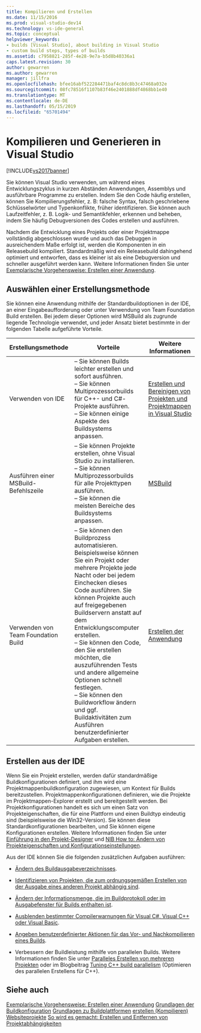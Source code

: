 ```yaml
---
title: Kompilieren und Erstellen
ms.date: 11/15/2016
ms.prod: visual-studio-dev14
ms.technology: vs-ide-general
ms.topic: conceptual
helpviewer_keywords:
- builds [Visual Studio], about building in Visual Studio
- custom build steps, types of builds
ms.assetid: c7958821-285f-4e28-9e7a-b5d8b40336a1
caps.latest.revision: 30
author: gewarren
ms.author: gewarren
manager: jillfra
ms.openlocfilehash: bfee16abf522284471baf4c8dc8b3c47468a032e
ms.sourcegitcommit: 08fc78516f1107b83f46e2401888df4868bb1e40
ms.translationtype: MT
ms.contentlocale: de-DE
ms.lasthandoff: 05/15/2019
ms.locfileid: "65701494"
---
```

# <a name="compiling-and-building-in-visual-studio"></a>Kompilieren und Generieren in Visual Studio
[!INCLUDE[vs2017banner](../includes/vs2017banner.md)]

Sie können Visual Studio verwenden, um während eines Entwicklungszyklus in kurzen Abständen Anwendungen, Assemblys und ausführbare Programme zu erstellen. Indem Sie den Code häufig erstellen, können Sie Kompilierungsfehler, z. B: falsche Syntax, falsch geschriebene Schlüsselwörter und Typenkonflikte, früher identifizieren. Sie können auch Laufzeitfehler, z. B. Logik- und Semantikfehler, erkennen und beheben, indem Sie häufig Debugversionen des Codes erstellen und ausführen.

 Nachdem die Entwicklung eines Projekts oder einer Projektmappe vollständig abgeschlossen wurde und auch das Debuggen in ausreichendem Maße erfolgt ist, werden die Komponenten in ein Releasebuild kompiliert. Standardmäßig wird ein Releasebuild dahingehend optimiert und entworfen, dass es kleiner ist als eine Debugversion und schneller ausgeführt werden kann. Weitere Informationen finden Sie unter [Exemplarische Vorgehensweise: Erstellen einer Anwendung](../ide/walkthrough-building-an-application.md).

## <a name="choosing-a-build-method"></a>Auswählen einer Erstellungsmethode
 Sie können eine Anwendung mithilfe der Standardbuildoptionen in der IDE, an einer Eingabeaufforderung oder unter Verwendung von Team Foundation Build erstellen. Bei jedem dieser Optionen wird MSBuild als zugrunde liegende Technologie verwendet, und jeder Ansatz bietet bestimmte in der folgenden Tabelle aufgeführte Vorteile.

|Erstellungsmethode|Vorteile|Weitere Informationen|
|------------------|--------------|--------------------------|
|Verwenden von IDE|– Sie können Builds leichter erstellen und sofort ausführen.<br />– Sie können Multiprozessorbuilds für C++- und C#-Projekte ausführen.<br />– Sie können einige Aspekte des Buildsystems anpassen.|[Erstellen und Bereinigen von Projekten und Projektmappen in Visual Studio](../ide/building-and-cleaning-projects-and-solutions-in-visual-studio.md)|
|Ausführen einer MSBuild-Befehlszeile|– Sie können Projekte erstellen, ohne Visual Studio zu installieren.<br />– Sie können Multiprozessorbuilds für alle Projekttypen ausführen.<br />– Sie können die meisten Bereiche des Buildsystems anpassen.|[MSBuild](../msbuild/msbuild.md)|
|Verwenden von Team Foundation Build|– Sie können den Buildprozess automatisieren. Beispielsweise können Sie ein Projekt oder mehrere Projekte jede Nacht oder bei jedem Einchecken dieses Code ausführen. Sie können Projekte auch auf freigegebenen Buildservern anstatt auf dem Entwicklungscomputer erstellen.<br />– Sie können den Code, den Sie erstellen möchten, die auszuführenden Tests und andere allgemeine Optionen schnell festlegen.<br />– Sie können den Buildworkflow ändern und ggf. Buildaktivitäten zum Ausführen benutzerdefinierter Aufgaben erstellen.|[Erstellen der Anwendung](https://msdn.microsoft.com/library/a971b0f9-7c28-479d-a37b-8fd7e27ef692)|

## <a name="building-from-the-ide"></a>Erstellen aus der IDE
 Wenn Sie ein Projekt erstellen, werden dafür standardmäßige Buildkonfigurationen definiert, und ihm wird eine Projektmappenbuildkonfiguration zugewiesen, um Kontext für Builds bereitzustellen. Projektmappenkonfigurationen definieren, wie die Projekte im Projektmappen-Explorer erstellt und bereitgestellt werden. Bei Projektkonfigurationen handelt es sich um einen Satz von Projekteigenschaften, die für eine Plattform und einen Buildtyp eindeutig sind (beispielsweise die Win32-Version). Sie können diese Standardkonfigurationen bearbeiten, und Sie können eigene Konfigurationen erstellen. Weitere Informationen finden Sie unter [Einführung in den Projekt-Designer](https://msdn.microsoft.com/898dd854-c98d-430c-ba1b-a913ce3c73d7) und [NIB How to: Ändern von Projekteigenschaften und Konfigurationseinstellungen](https://msdn.microsoft.com/e7184bc5-2f2b-4b4f-aa9a-3ecfcbc48b67).

 Aus der IDE können Sie die folgenden zusätzlichen Aufgaben ausführen:

- [Ändern des Buildausgabeverzeichnisses](../ide/how-to-change-the-build-output-directory.md).

- [Identifizieren von Projekten, die zum ordnungsgemäßen Erstellen von der Ausgabe eines anderen Projekt abhängig sind](../ide/how-to-create-and-remove-project-dependencies.md).

- [Ändern der Informationsmenge, die im Buildprotokoll oder im Ausgabefenster für Builds enthalten ist](../ide/how-to-view-save-and-configure-build-log-files.md).

- [Ausblenden bestimmter Compilerwarnungen für Visual C#, Visual C++ oder Visual Basic](../ide/how-to-suppress-compiler-warnings.md).

- [Angeben benutzerdefinierter Aktionen für das Vor- und Nachkompilieren eines Builds](../ide/specifying-custom-build-events-in-visual-studio.md).

- Verbessern der Buildleistung mithilfe von parallelen Builds. Weitere Informationen finden Sie unter [Paralleles Erstellen von mehreren Projekten](../msbuild/building-multiple-projects-in-parallel-with-msbuild.md) oder im Blogbeitrag [Tuning C++ build parallelism](http://blogs.msdn.com/b/msbuild/archive/2010/03/08/tuning-c-build-parallelism-in-vs2010.aspx) (Optimieren des parallelen Erstellens für C++).

## <a name="see-also"></a>Siehe auch
 [Exemplarische Vorgehensweise: Erstellen einer Anwendung](../ide/walkthrough-building-an-application.md) [Grundlagen der Buildkonfiguration](../ide/understanding-build-configurations.md) [Grundlagen zu Buildplattformen](../ide/understanding-build-platforms.md) [erstellen (Kompilieren) Websiteprojekte](https://msdn.microsoft.com/library/a9cbb88c-8fff-4c67-848b-98fbfd823193) [ So wird es gemacht: Erstellen und Entfernen von Projektabhängigkeiten](../ide/how-to-create-and-remove-project-dependencies.md)
